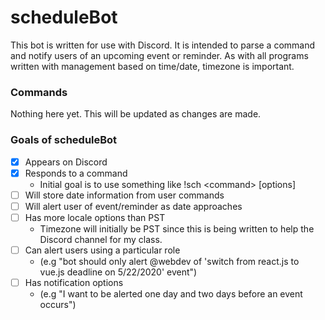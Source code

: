 # scheduleBot
This bot is written for use with Discord. It is intended to parse a command and notify users of an upcoming event or reminder. As with all programs written with management based on time/date, timezone is important.

### Commands
Nothing here yet. This will be updated as changes are made.

### Goals of scheduleBot
  - [X] Appears on Discord
  - [X] Responds to a command
    - Initial goal is to use something like !sch \<command\> [options]
  - [ ] Will store date information from user commands
  - [ ] Will alert user of event/reminder as date approaches
  - [ ] Has more locale options than PST
    - Timezone will initially be PST since this is being written to help the Discord channel for my class.
  - [ ] Can alert users using a particular role 
    - (e.g "bot should only alert @webdev of 'switch from react.js to vue.js deadline on 5/22/2020' event")
  - [ ] Has notification options 
    - (e.g "I want to be alerted one day and two days before an event occurs")
